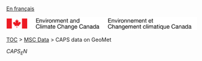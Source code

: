 [En français](geomet-caps_fr.md)

![ECCC logo](../../img_eccc-logo.png)

[TOC](../../readme_en.md) > [MSC Data](../readme_en.md) > CAPS data on GeoMet


$CAPS_EN$
